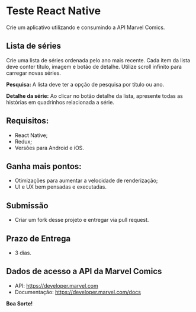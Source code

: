 # Teste React Native
Crie um aplicativo utilizando e consumindo a API Marvel Comics.

## Lista de séries

Crie uma lista de séries ordenada pelo ano mais recente. Cada item da lista deve conter título, imagem e botão de detalhe. Utilize scroll infinito para carregar novas séries.

__Pesquisa:__
A lista deve ter a opção de pesquisa por título ou ano.

__Detalhe da série:__
Ao clicar no botão detalhe da lista, apresente todas as histórias em quadrinhos relacionada a série.

## Requisitos:
 - React Native;
 - Redux;
 - Versões para Android e iOS.

## Ganha mais pontos:
 - Otimizações para aumentar a velocidade de renderização;
 - UI e UX bem pensadas e executadas.

## Submissão
 - Criar um fork desse projeto e entregar via pull request.

## Prazo de Entrega
 - 3 dias.

## Dados de acesso a API da Marvel Comics
 - API: https://developer.marvel.com
 - Documentação: https://developer.marvel.com/docs

__Boa Sorte!__
